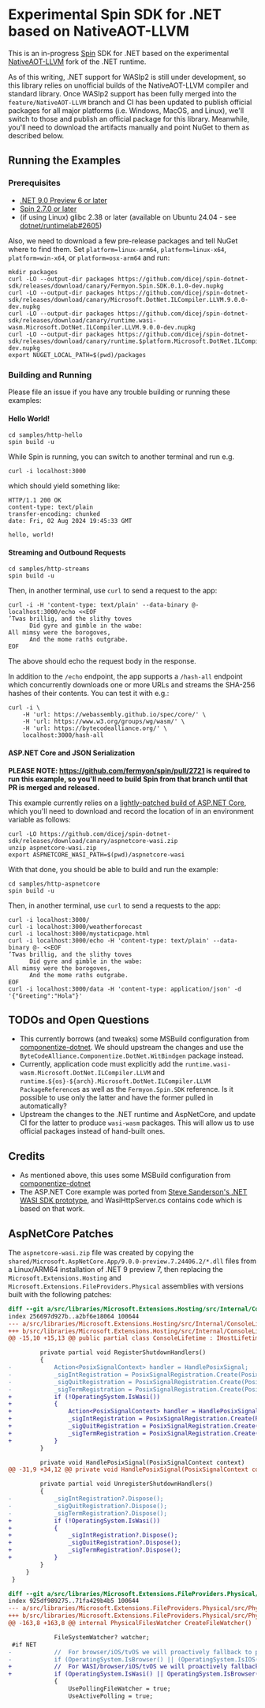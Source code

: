 # Experimental Spin SDK for .NET based on NativeAOT-LLVM

This is an in-progress [Spin](https://github.com/fermyon/spin) SDK for .NET
based on the experimental
[NativeAOT-LLVM](https://github.com/dotnet/runtimelab/tree/feature/NativeAOT-LLVM)
fork of the .NET runtime.

As of this writing, .NET support for WASIp2 is still under development, so this
library relies on unofficial builds of the NativeAOT-LLVM compiler and standard
library.  Once WASIp2 support has been fully merged into the
`feature/NativeAOT-LLVM` branch and CI has been updated to publish official
packages for all major platforms (i.e. Windows, MacOS, and Linux), we'll switch
to those and publish an official package for this library.  Meanwhile, you'll
need to download the artifacts manually and point NuGet to them as described
below.

## Running the Examples

### Prerequisites

- [.NET 9.0 Preview 6 or later](https://dotnet.microsoft.com/en-us/download/dotnet/9.0)
- [Spin 2.7.0 or later](https://github.com/fermyon/spin/releases/tag/v2.7.0)
- (if using Linux) glibc 2.38 or later (available on Ubuntu 24.04 - see
  [dotnet/runtimelab#2605](https://github.com/dotnet/runtimelab/pull/2605))

Also, we need to download a few pre-release packages and tell NuGet where to
find them.  Set `platform=linux-arm64`, `platform=linux-x64`,
`platform=win-x64`, or `platform=osx-arm64` and run:

```
mkdir packages
curl -LO --output-dir packages https://github.com/dicej/spin-dotnet-sdk/releases/download/canary/Fermyon.Spin.SDK.0.1.0-dev.nupkg
curl -LO --output-dir packages https://github.com/dicej/spin-dotnet-sdk/releases/download/canary/Microsoft.DotNet.ILCompiler.LLVM.9.0.0-dev.nupkg
curl -LO --output-dir packages https://github.com/dicej/spin-dotnet-sdk/releases/download/canary/runtime.wasi-wasm.Microsoft.DotNet.ILCompiler.LLVM.9.0.0-dev.nupkg
curl -LO --output-dir packages https://github.com/dicej/spin-dotnet-sdk/releases/download/canary/runtime.$platform.Microsoft.DotNet.ILCompiler.LLVM.9.0.0-dev.nupkg
export NUGET_LOCAL_PATH=$(pwd)/packages
```

### Building and Running

Please file an issue if you have any trouble building or running these examples:

#### Hello World!

```
cd samples/http-hello
spin build -u
```

While Spin is running, you can switch to another terminal and run e.g.

```
curl -i localhost:3000
```

which should yield something like:

```
HTTP/1.1 200 OK
content-type: text/plain
transfer-encoding: chunked
date: Fri, 02 Aug 2024 19:45:33 GMT

hello, world!
```

#### Streaming and Outbound Requests

```
cd samples/http-streams
spin build -u
```

Then, in another terminal, use `curl` to send a request to the app:

```
curl -i -H 'content-type: text/plain' --data-binary @- localhost:3000/echo <<EOF
’Twas brillig, and the slithy toves
      Did gyre and gimble in the wabe:
All mimsy were the borogoves,
      And the mome raths outgrabe.
EOF
```

The above should echo the request body in the response.

In addition to the `/echo` endpoint, the app supports a `/hash-all` endpoint
which concurrently downloads one or more URLs and streams the SHA-256 hashes of
their contents.  You can test it with e.g.:

```
curl -i \
    -H 'url: https://webassembly.github.io/spec/core/' \
    -H 'url: https://www.w3.org/groups/wg/wasm/' \
    -H 'url: https://bytecodealliance.org/' \
    localhost:3000/hash-all
```

#### ASP.NET Core and JSON Serialization

**PLEASE NOTE: https://github.com/fermyon/spin/pull/2721 is required to run this example, so you'll need to build Spin from that branch until that PR is merged and released.**

This example currently relies on a [lightly-patched build of ASP.NET
Core](#aspnetcore-patches), which you'll need to download and record the
location of in an environment variable as follows:

```
curl -LO https://github.com/dicej/spin-dotnet-sdk/releases/download/canary/aspnetcore-wasi.zip
unzip aspnetcore-wasi.zip
export ASPNETCORE_WASI_PATH=$(pwd)/aspnetcore-wasi
```

With that done, you should be able to build and run the example:

```
cd samples/http-aspnetcore
spin build -u
```

Then, in another terminal, use `curl` to send a requests to the app:

```
curl -i localhost:3000/
curl -i localhost:3000/weatherforecast
curl -i localhost:3000/mystaticpage.html
curl -i localhost:3000/echo -H 'content-type: text/plain' --data-binary @- <<EOF
’Twas brillig, and the slithy toves
      Did gyre and gimble in the wabe:
All mimsy were the borogoves,
      And the mome raths outgrabe.
EOF
curl -i localhost:3000/data -H 'content-type: application/json' -d '{"Greeting":"Hola"}'
```

## TODOs and Open Questions

- This currently borrows (and tweaks) some MSBuild configuration from [componentize-dotnet](https://github.com/bytecodealliance/componentize-dotnet).  We should upstream the changes and use the `ByteCodeAlliance.Componentize.DotNet.WitBindgen` package instead.
- Currently, application code must explicitly add the `runtime.wasi-wasm.Microsoft.DotNet.ILCompiler.LLVM` and `runtime.${os}-${arch}.Microsoft.DotNet.ILCompiler.LLVM` `PackageReference`s as well as the `Fermyon.Spin.SDK` reference.  Is it possible to use only the latter and have the former pulled in automatically?
- Upstream the changes to the .NET runtime and AspNetCore, and update CI for the latter to produce `wasi-wasm` packages.  This will allow us to use official packages instead of hand-built ones.

## Credits

- As mentioned above, this uses some MSBuild configuration from [componentize-dotnet](https://github.com/bytecodealliance/componentize-dotnet)
- The ASP.NET Core example was ported from [Steve Sanderson's .NET WASI SDK prototype](https://github.com/SteveSandersonMS/dotnet-wasi-sdk), and WasiHttpServer.cs contains code which is based on that work.

## AspNetCore Patches

The `aspnetcore-wasi.zip` file was created by copying the `shared/Microsoft.AspNetCore.App/9.0.0-preview.7.24406.2/*.dll` files from a Linux/ARM64 installation of .NET 9 preview 7, then replacing the `Microsoft.Extensions.Hosting` and `Microsoft.Extensions.FileProviders.Physical` assemblies with versions built with the following patches:

```diff
diff --git a/src/libraries/Microsoft.Extensions.Hosting/src/Internal/ConsoleLifetime.netcoreapp.cs b/src/libraries/Microsoft.Extensions.Hosting/src/Internal/ConsoleLifetime.netcoreapp.cs
index 256697d927b..a2bf6e18064 100644
--- a/src/libraries/Microsoft.Extensions.Hosting/src/Internal/ConsoleLifetime.netcoreapp.cs
+++ b/src/libraries/Microsoft.Extensions.Hosting/src/Internal/ConsoleLifetime.netcoreapp.cs
@@ -15,10 +15,13 @@ public partial class ConsoleLifetime : IHostLifetime

         private partial void RegisterShutdownHandlers()
         {
-            Action<PosixSignalContext> handler = HandlePosixSignal;
-            _sigIntRegistration = PosixSignalRegistration.Create(PosixSignal.SIGINT, handler);
-            _sigQuitRegistration = PosixSignalRegistration.Create(PosixSignal.SIGQUIT, handler);
-            _sigTermRegistration = PosixSignalRegistration.Create(PosixSignal.SIGTERM, handler);
+            if (!OperatingSystem.IsWasi())
+            {
+                Action<PosixSignalContext> handler = HandlePosixSignal;
+                _sigIntRegistration = PosixSignalRegistration.Create(PosixSignal.SIGINT, handler);
+                _sigQuitRegistration = PosixSignalRegistration.Create(PosixSignal.SIGQUIT, handler);
+                _sigTermRegistration = PosixSignalRegistration.Create(PosixSignal.SIGTERM, handler);
+            }
         }

         private void HandlePosixSignal(PosixSignalContext context)
@@ -31,9 +34,12 @@ private void HandlePosixSignal(PosixSignalContext context)

         private partial void UnregisterShutdownHandlers()
         {
-            _sigIntRegistration?.Dispose();
-            _sigQuitRegistration?.Dispose();
-            _sigTermRegistration?.Dispose();
+            if (!OperatingSystem.IsWasi())
+            {
+                _sigIntRegistration?.Dispose();
+                _sigQuitRegistration?.Dispose();
+                _sigTermRegistration?.Dispose();
+            }
         }
     }
 }

diff --git a/src/libraries/Microsoft.Extensions.FileProviders.Physical/src/PhysicalFileProvider.cs b/src/libraries/Microsoft.Extensions.FileProviders.Physical/src/PhysicalFileProvider.cs
index 925df989275..71fa429b4b5 100644
--- a/src/libraries/Microsoft.Extensions.FileProviders.Physical/src/PhysicalFileProvider.cs
+++ b/src/libraries/Microsoft.Extensions.FileProviders.Physical/src/PhysicalFileProvider.cs
@@ -163,8 +163,8 @@ internal PhysicalFilesWatcher CreateFileWatcher()

             FileSystemWatcher? watcher;
 #if NET
-            //  For browser/iOS/tvOS we will proactively fallback to polling since FileSystemWatcher is not supported.
-            if (OperatingSystem.IsBrowser() || (OperatingSystem.IsIOS() && !OperatingSystem.IsMacCatalyst()) || OperatingSystem.IsTvOS())
+            //  For WASI/browser/iOS/tvOS we will proactively fallback to polling since FileSystemWatcher is not supported.
+            if (OperatingSystem.IsWasi() || OperatingSystem.IsBrowser() || (OperatingSystem.IsIOS() && !OperatingSystem.IsMacCatalyst()) || OperatingSystem.IsTvOS())
             {
                 UsePollingFileWatcher = true;
                 UseActivePolling = true;
```
